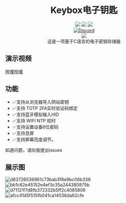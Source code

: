 <div align="center">
    <h1>Keybox电子钥匙</h1>
    <img src="https://img.shields.io/github/license/JasonYANG170/KeyBox?label=License&style=for-the-badge">
    <img src="https://img.shields.io/github/commit-activity/w/JasonYANG170/KeyBox?style=for-the-badge">
<img src="https://img.shields.io/github/languages/count/JasonYANG170/KeyBox?logo=c&style=for-the-badge">
	<br>
    	<a href="https://discord.com/invite/az3ceRmgVe"><img alt="Discord" src="https://img.shields.io/discord/978108215499816980?style=social&logo=discord&label=echosec"></a>
  <br>
 <img src="https://github.com/JasonYANG170/KeyBox/assets/39414350/be60f9aa-8254-4ff5-99e1-27b5d7f49282">
<br>
这是一项基于C语言的电子密钥存储器
<br>

</div>

## 演示视频
[哔哩哔哩](https://www.bilibili.com/video/BV1NATFeLE5D/)
## 功能
- ✅支持从浏览器导入网站密钥
- ✅支持 TOTP 2FA实时验证码绑定
- ✅支持蓝牙模拟输入HID 
- ✅支持 WIFI NTP  校时
- ✅支持设置设备6位密码
- ✅支持息屏
- ✅支持屏幕亮度调节。

如遇问题，请向我提出issues
## 展示图
![d83726536861c73bab3f8e9bc06b336](https://github.com/JasonYANG170/KeyBox/assets/39414350/88ef05bc-0f1f-40b4-b222-10befc1da3f3)
![bb1c62e45152e4ef3c35a244380875b](https://github.com/JasonYANG170/KeyBox/assets/39414350/ef9d16bb-cecc-4ed1-9b79-15069e8df3df)
![d71121f7d8fb372332b5ff2c4085806](https://github.com/JasonYANG170/KeyBox/assets/39414350/5fbc0bf8-bc44-4b91-8075-eac935da4c63)
![afcc41d5f515fb041ca14036da62cfe](https://github.com/JasonYANG170/KeyBox/assets/39414350/3665a827-3d27-452f-861a-24bea91334c3)






